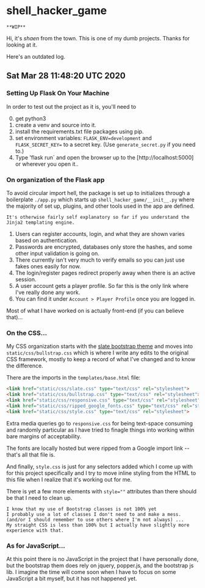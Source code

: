 # shell_hacker_game
    **WIP**

Hi, it's *shaen* from the town. This is one of my dumb projects. Thanks for looking at it. 

Here's an outdated log.

## Sat Mar 28 11:48:20 UTC 2020
### Setting Up Flask On Your Machine
In order to test out the project as it is, you'll need to 

0. get python3
1. create a venv and source into it.
2. install the requirements.txt file packages using pip.
3. set environment variables: `FLASK_ENV=development` and `FLASK_SECRET_KEY=` to a secret key. (Use `generate_secret.py` if you need to.)
4. Type 'flask run` and open the browser up to the [http://localhost:5000] or wherever you open it..

### On organization of the Flask app
To avoid circular import hell, the package is set up to initializes through a boilerplate `./app.py` which starts up `shell_hacker_game/__init__.py` where the majority of set up, plugins, and other tools used in the app are defined. 

    It's otherwise fairly self explanatory so far if you understand the Jinja2 templating engine.

1. Users can register accounts, login, and what they are shown varies based on authentication. 
2. Passwords are encrypted, databases only store the hashes, and some other input validation is going on.
3. There currently isn't very much to verify emails so you can just use fakes ones easily for now.
4. The login/register pages redirect properly away when there is an active session.
5. A user account gets a player profile. So far this is the only link where I've really done any work. 
6. You can find it under `Account > Player Profile` once you are logged in.

Most of what I have worked on is actually front-end (if you can believe that)...


### On the CSS...

My CSS organization starts with the [slate bootstrap theme](https://bootswatch.com/slate/) and moves into `static/css/bullstrap.css` which is where I write any edits to the original CSS framework, mostly to keep a record of what I've changed and to know the difference.

There are the imports in the `templates/base.html` file:

```html
<link href="static/css/slate.css" type="text/css" rel="stylesheet">
<link href="static/css/bullstrap.css" type="text/css" rel="stylesheet">
<link href="static/css/responsive.css" type="text/css" rel="stylesheet">
<link href="static/css/ripped_google_fonts.css" type="text/css" rel="stylesheet">
<link href="static/css/style.css" type="text/css" rel="stylesheet">
```

Extra media queries go to `responsive.css` for being text-space consuming and randomly particular as I have tried to finagle things into working within bare margins of acceptability.

The fonts are locally hosted but were ripped from a Google import link -- that's all that file is.

And finally, `style.css` is just for any selectors added which I come up with for this project specifically and I try to move inline styling from the HTML to this file when I realize that it's working out for me.

There is yet a few more elements with `style=""` attributes than there should be that I need to clean up.

    I know that my use of Bootstrap classes is not 100% yet 
    I probably use a lot of classes I don't need to and make a mess.
    (and/or I should remember to use others where I'm not always) ...
    My straight CSS is less than 100% but I actually have slightly more experience with that.

### As for JavaScript...
At this point there is no JavaScript in the project that I have personally done, but the bootstrap them does rely on jquery, popper.js, and the bootstrap js lib. I imagine the time will come soon when I have to focus on some JavaScript a bit myself, but it has not happened yet.
